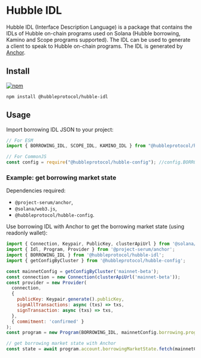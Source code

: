 # Hubble IDL

Hubble IDL (Interface Description Language) is a package that contains the IDLs of Hubble on-chain programs used on Solana (Hubble borrowing, Kamino and Scope programs supported).
The IDL can be used to generate a client to speak to Hubble on-chain programs.
The IDL is generated by [Anchor](https://project-serum.github.io/anchor/).

## Install

[![npm](https://img.shields.io/npm/v/@hubbleprotocol/hubble-idl)](https://www.npmjs.com/package/@hubbleprotocol/hubble-idl)

```shell
npm install @hubbleprotocol/hubble-idl
```

## Usage

Import borrowing IDL JSON to your project:

```js
// For ESM
import { BORROWING_IDL, SCOPE_IDL, KAMINO_IDL } from "@hubbleprotocol/hubble-idl";

// For CommonJS
const config = require("@hubbleprotocol/hubble-config"); //config.BORROWING_IDL
```

### Example: get borrowing market state

Dependencies required:
- `@project-serum/anchor`,
- `@solana/web3.js`,
- `@hubbleprotocol/hubble-config`.

Use borrowing IDL with Anchor to get the borrowing market state (using readonly wallet): 

```js
import { Connection, Keypair, PublicKey, clusterApiUrl } from '@solana/web3.js';
import { Idl, Program, Provider } from '@project-serum/anchor';
import { BORROWING_IDL } from '@hubbleprotocol/hubble-idl';
import { getConfigByCluster } from '@hubbleprotocol/hubble-config';

const mainnetConfig = getConfigByCluster('mainnet-beta');
const connection = new Connection(clusterApiUrl('mainnet-beta'));
const provider = new Provider(
  connection,
  {
    publicKey: Keypair.generate().publicKey,
    signAllTransactions: async (txs) => txs,
    signTransaction: async (txs) => txs,
  },
  { commitment: 'confirmed' }
);
const program = new Program(BORROWING_IDL, mainnetConfig.borrowing.programId, provider);

// get borrowing market state with Anchor
const state = await program.account.borrowingMarketState.fetch(mainnetConfig.borrowing.accounts.borrowingMarketState);
```
